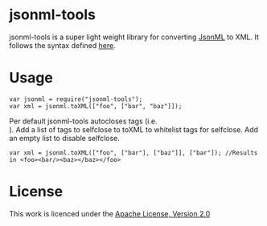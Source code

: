 jsonml-tools
============

jsonml-tools is a super light weight library for converting [JsonML](http://www.jsonml.org) to XML.
It follows the syntax defined [here](http://www.jsonml.org/syntax/).

Usage
=====

	var jsonml = require("jsonml-tools");
	var xml = jsonml.toXML(["foo", ["bar", "baz"]]);
	
Per default jsonml-tools autocloses tags (i.e. <br/>).
Add a list of tags to selfclose to toXML to whitelist tags for selfclose. Add an empty list to disable selfclose.

	var xml = jsonml.toXML(["foo", ["bar"], ["baz"]], ["bar"]); //Results in <foo><bar/><baz></baz></foo>
	
License
=======

This work is licenced under the [Apache License, Version 2.0](http://www.apache.org/licenses/LICENSE-2.0)